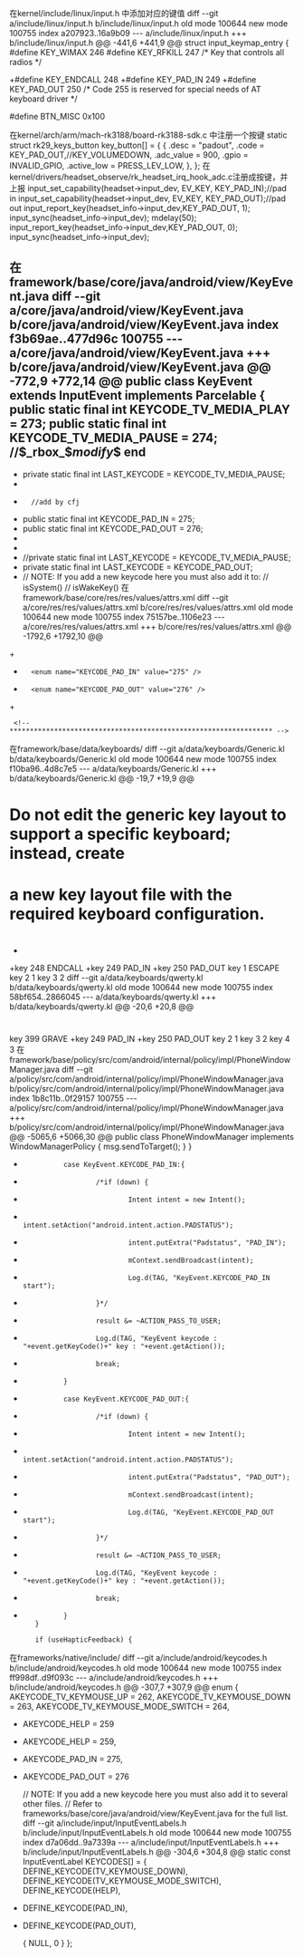 在kernel/include/linux/input.h 中添加对应的键值
diff --git a/include/linux/input.h b/include/linux/input.h
old mode 100644
new mode 100755
index a207923..16a9b09
--- a/include/linux/input.h
+++ b/include/linux/input.h
@@ -441,6 +441,9 @@ struct input_keymap_entry {
 #define KEY_WIMAX              246
 #define KEY_RFKILL             247     /* Key that controls all radios */
 
+#define KEY_ENDCALL            248
+#define KEY_PAD_IN             249
+#define KEY_PAD_OUT            250
 /* Code 255 is reserved for special needs of AT keyboard driver */
 
 #define BTN_MISC               0x100

在kernel/arch/arm/mach-rk3188/board-rk3188-sdk.c 中注册一个按键
static struct rk29_keys_button key_button[] = {
{
                .desc   = "padout",
                .code   = KEY_PAD_OUT,//KEY_VOLUMEDOWN,
		.adc_value      = 900,
                .gpio   = INVALID_GPIO,
                .active_low = PRESS_LEV_LOW,
        },
};
在kernel/drivers/headset_observe/rk_headset_irq_hook_adc.c注册成按键，并上报
input_set_capability(headset->input_dev, EV_KEY, KEY_PAD_IN);//pad in
input_set_capability(headset->input_dev, EV_KEY, KEY_PAD_OUT);//pad out
				input_report_key(headset_info->input_dev,KEY_PAD_OUT, 1);
				input_sync(headset_info->input_dev);
				mdelay(50);
				input_report_key(headset_info->input_dev,KEY_PAD_OUT, 0);
				input_sync(headset_info->input_dev);

在framework/base/core/java/android/view/KeyEvent.java
diff --git a/core/java/android/view/KeyEvent.java b/core/java/android/view/KeyEvent.java
index f3b69ae..477d96c 100755
--- a/core/java/android/view/KeyEvent.java
+++ b/core/java/android/view/KeyEvent.java
@@ -772,9 +772,14 @@ public class KeyEvent extends InputEvent implements Parcelable {
     public static final int KEYCODE_TV_MEDIA_PLAY = 273;
     public static final int KEYCODE_TV_MEDIA_PAUSE = 274;
 //$_rbox_$_modify_$ end
-
-    private static final int LAST_KEYCODE = KEYCODE_TV_MEDIA_PAUSE;
-
+       //add by cfj
+    public static final int KEYCODE_PAD_IN = 275;
+    public static final int KEYCODE_PAD_OUT = 276;
+       
+       
+    //private static final int LAST_KEYCODE = KEYCODE_TV_MEDIA_PAUSE;
+    private static final int LAST_KEYCODE = KEYCODE_PAD_OUT;
+    
     // NOTE: If you add a new keycode here you must also add it to:
     //  isSystem()
     //  isWakeKey()
在framework/base/core/res/res/values/attrs.xml
diff --git a/core/res/res/values/attrs.xml b/core/res/res/values/attrs.xml
old mode 100644
new mode 100755
index 75157be..1106e23
--- a/core/res/res/values/attrs.xml
+++ b/core/res/res/values/attrs.xml
@@ -1792,6 +1792,10 @@
         <enum name="KEYCODE_TV_MEDIA_PLAY" value="273" />
         <enum name="KEYCODE_TV_MEDIA_PAUSE" value="274" />
 <!--$_rbox_$_modify_$_end-->
+<!--add by cfj-->
+       <enum name="KEYCODE_PAD_IN" value="275" />
+       <enum name="KEYCODE_PAD_OUT" value="276" />
+<!--add by end-->
     </attr>
 
     <!-- ***************************************************************** -->
在framework/base/data/keyboards/
diff --git a/data/keyboards/Generic.kl b/data/keyboards/Generic.kl
old mode 100644
new mode 100755
index f10ba96..4d8c7e5
--- a/data/keyboards/Generic.kl
+++ b/data/keyboards/Generic.kl
@@ -19,7 +19,9 @@
 # Do not edit the generic key layout to support a specific keyboard; instead, create
 # a new key layout file with the required keyboard configuration.
 #
-
+key 248   ENDCALL
+key 249   PAD_IN
+key 250   PAD_OUT
 key 1     ESCAPE
 key 2     1
 key 3     2
diff --git a/data/keyboards/qwerty.kl b/data/keyboards/qwerty.kl
old mode 100644
new mode 100755
index 58bf654..2866045
--- a/data/keyboards/qwerty.kl
+++ b/data/keyboards/qwerty.kl
@@ -20,6 +20,8 @@
 #
 
 key 399   GRAVE
+key 249   PAD_IN
+key 250   PAD_OUT
 key 2     1
 key 3     2
 key 4     3
在framework/base/policy/src/com/android/internal/policy/impl/PhoneWindowManager.java
diff --git a/policy/src/com/android/internal/policy/impl/PhoneWindowManager.java b/policy/src/com/android/internal/policy/impl/PhoneWindowManager.java
index 1b8c11b..0f29157 100755
--- a/policy/src/com/android/internal/policy/impl/PhoneWindowManager.java
+++ b/policy/src/com/android/internal/policy/impl/PhoneWindowManager.java
@@ -5065,6 +5066,30 @@ public class PhoneWindowManager implements WindowManagerPolicy {
                     msg.sendToTarget();
                 }
             }
+               case KeyEvent.KEYCODE_PAD_IN:{
+                       /*if (down) {
+                               Intent intent = new Intent();
+                               intent.setAction("android.intent.action.PADSTATUS");
+                               intent.putExtra("Padstatus", "PAD_IN"); 
+                               mContext.sendBroadcast(intent);
+                               Log.d(TAG, "KeyEvent.KEYCODE_PAD_IN start");
+                       }*/
+                       result &= ~ACTION_PASS_TO_USER;
+                       Log.d(TAG, "KeyEvent keycode : "+event.getKeyCode()+" key : "+event.getAction());
+                       break;
+               }
+               case KeyEvent.KEYCODE_PAD_OUT:{
+                       /*if (down) {
+                               Intent intent = new Intent();
+                               intent.setAction("android.intent.action.PADSTATUS");
+                               intent.putExtra("Padstatus", "PAD_OUT"); 
+                               mContext.sendBroadcast(intent);
+                               Log.d(TAG, "KeyEvent.KEYCODE_PAD_OUT start");
+                       }*/
+                       result &= ~ACTION_PASS_TO_USER;
+                       Log.d(TAG, "KeyEvent keycode : "+event.getKeyCode()+" key : "+event.getAction());
+                       break;
+               }
         }
 
         if (useHapticFeedback) {
在frameworks/native/include/
diff --git a/include/android/keycodes.h b/include/android/keycodes.h
old mode 100644
new mode 100755
index ff998df..d9f093c
--- a/include/android/keycodes.h
+++ b/include/android/keycodes.h
@@ -307,7 +307,9 @@ enum {
     AKEYCODE_TV_KEYMOUSE_UP = 262,
     AKEYCODE_TV_KEYMOUSE_DOWN = 263,
     AKEYCODE_TV_KEYMOUSE_MODE_SWITCH = 264,
-    AKEYCODE_HELP            = 259
+    AKEYCODE_HELP            = 259,
+    AKEYCODE_PAD_IN            = 275,
+    AKEYCODE_PAD_OUT           = 276
 
     // NOTE: If you add a new keycode here you must also add it to several other files.
     //       Refer to frameworks/base/core/java/android/view/KeyEvent.java for the full list.
diff --git a/include/input/InputEventLabels.h b/include/input/InputEventLabels.h
old mode 100644
new mode 100755
index d7a06dd..9a7339a
--- a/include/input/InputEventLabels.h
+++ b/include/input/InputEventLabels.h
@@ -304,6 +304,8 @@ static const InputEventLabel KEYCODES[] = {
     DEFINE_KEYCODE(TV_KEYMOUSE_DOWN),
     DEFINE_KEYCODE(TV_KEYMOUSE_MODE_SWITCH),
     DEFINE_KEYCODE(HELP),
+    DEFINE_KEYCODE(PAD_IN),
+    DEFINE_KEYCODE(PAD_OUT),
 
     { NULL, 0 }
 };



